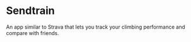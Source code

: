 # Sendtrain
An app similar to Strava that lets you track your climbing performance and compare with friends.
